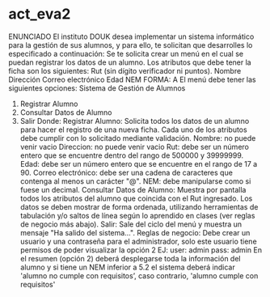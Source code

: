 # act_eva2
ENUNCIADO
El instituto DOUK desea implementar un sistema informático para la gestión de sus alumnos, y
para ello, te solicitan que desarrolles lo especificado a continuación:
Se te solicita crear un menú en el cual se puedan registrar los datos de un alumno. Los
atributos que debe tener la ficha son los siguientes:
Rut (sin dígito verificador ni puntos).
Nombre
Dirección
Correo electrónico
Edad
NEM
FORMA: A
El menú debe tener las siguientes opciones:
Sistema de Gestión de Alumnos
1) Registrar Alumno
2) Consultar Datos de Alumno
3) Salir
Donde:
Registrar Alumno: Solicita todos los datos de un alumno para hacer el registro de una nueva
ficha. Cada uno de los atributos debe cumplir con lo solicitado mediante validación.
Nombre: no puede venir vacio
Direccion: no puede venir vacio
Rut: debe ser un número entero que se encuentre dentro del rango de 500000 y 39999999.
Edad: debe ser un número entero que se encuentre en el rango de 17 a 90.
Correo electrónico: debe ser una cadena de caracteres que contenga al menos un carácter
"@".
NEM: debe manipularse como si fuese un decimal.
Consultar Datos de Alumno:
Muestra por pantalla todos los atributos del alumno que coincida con el Rut ingresado.
Los datos se deben mostrar de forma ordenada, utilizando herramientas de tabulación
y/o saltos de línea según lo aprendido en clases (ver reglas de negocio más abajo).
Salir:
Sale del ciclo del menú y muestra un mensaje "Ha salido del sistema…".
Reglas de negocio:
Debe crear un usuario y una contraseña para el administrador, solo este usuario tiene
permisos de poder visualizar la opción 2
EJ: user: admin
pass: admin
En el resumen (opción 2) deberá desplegarse toda la información del alumno y si tiene un
NEM inferior a 5.2 el sistema deberá indicar
'alumno no cumple con requisitos’, caso contrario, 'alumno cumple con requisitos'